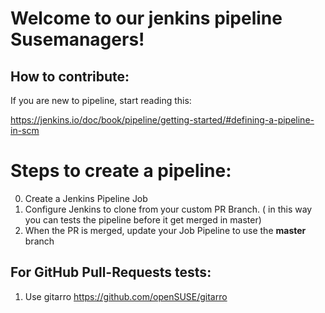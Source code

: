 # Welcome to our jenkins pipeline Susemanagers!

## How to contribute:

If you are new to pipeline, start reading this:

https://jenkins.io/doc/book/pipeline/getting-started/#defining-a-pipeline-in-scm


# Steps to create a pipeline:

0) Create a Jenkins Pipeline Job
1) Configure Jenkins to clone from your custom PR Branch. ( in this way you can tests the pipeline before it get merged in master)  
2) When the PR is merged, update your Job Pipeline to use the **master** branch


## For GitHub Pull-Requests tests: 

1) Use gitarro https://github.com/openSUSE/gitarro
